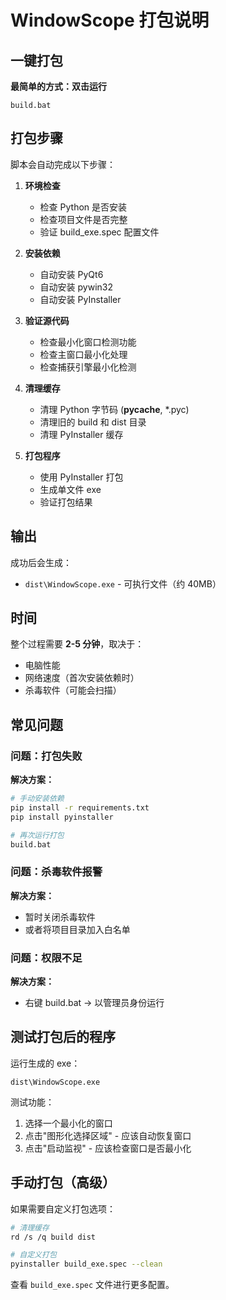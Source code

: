 # WindowScope 打包说明

## 一键打包

**最简单的方式：双击运行**

```
build.bat
```

## 打包步骤

脚本会自动完成以下步骤：

1. **环境检查**
   - 检查 Python 是否安装
   - 检查项目文件是否完整
   - 验证 build_exe.spec 配置文件

2. **安装依赖**
   - 自动安装 PyQt6
   - 自动安装 pywin32
   - 自动安装 PyInstaller

3. **验证源代码**
   - 检查最小化窗口检测功能
   - 检查主窗口最小化处理
   - 检查捕获引擎最小化检测

4. **清理缓存**
   - 清理 Python 字节码 (__pycache__, *.pyc)
   - 清理旧的 build 和 dist 目录
   - 清理 PyInstaller 缓存

5. **打包程序**
   - 使用 PyInstaller 打包
   - 生成单文件 exe
   - 验证打包结果

## 输出

成功后会生成：
- `dist\WindowScope.exe` - 可执行文件（约 40MB）

## 时间

整个过程需要 **2-5 分钟**，取决于：
- 电脑性能
- 网络速度（首次安装依赖时）
- 杀毒软件（可能会扫描）

## 常见问题

### 问题：打包失败
**解决方案：**
```bash
# 手动安装依赖
pip install -r requirements.txt
pip install pyinstaller

# 再次运行打包
build.bat
```

### 问题：杀毒软件报警
**解决方案：**
- 暂时关闭杀毒软件
- 或者将项目目录加入白名单

### 问题：权限不足
**解决方案：**
- 右键 build.bat → 以管理员身份运行

## 测试打包后的程序

运行生成的 exe：
```
dist\WindowScope.exe
```

测试功能：
1. 选择一个最小化的窗口
2. 点击"图形化选择区域" - 应该自动恢复窗口
3. 点击"启动监视" - 应该检查窗口是否最小化

## 手动打包（高级）

如果需要自定义打包选项：

```bash
# 清理缓存
rd /s /q build dist

# 自定义打包
pyinstaller build_exe.spec --clean
```

查看 `build_exe.spec` 文件进行更多配置。

